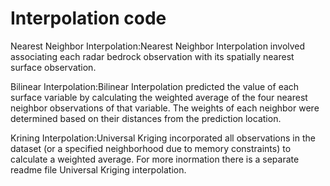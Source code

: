 
# **Interpolation code**
Nearest Neighbor Interpolation:Nearest Neighbor Interpolation involved associating each radar bedrock observation with its spatially nearest surface observation.

Bilinear Interpolation:Bilinear Interpolation predicted the value of each surface variable by calculating the weighted average of the four nearest neighbor observations of that variable. The weights of each neighbor were determined based on their distances from the prediction location.

Krining Interpolation:Universal Kriging incorporated all observations in the dataset (or a specified neighborhood due to memory constraints) to calculate a weighted average. For more inormation there is a separate readme file Universal Kriging interpolation. 



